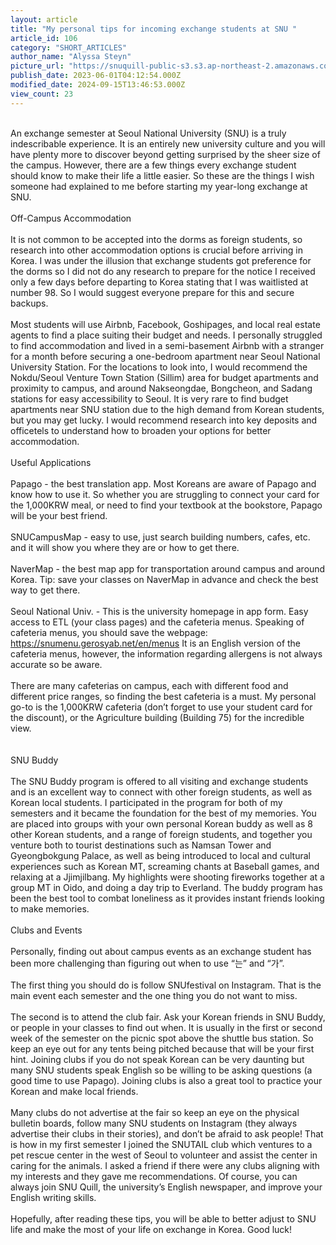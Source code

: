 ```yaml
---
layout: article
title: "My personal tips for incoming exchange students at SNU "
article_id: 106
category: "SHORT_ARTICLES"
author_name: "Alyssa Steyn"
picture_url: "https://snuquill-public-s3.s3.ap-northeast-2.amazonaws.com/photo/article/abe221a4-a5c2-48e1-8ca5-62c9cc37793e.jpg"
publish_date: 2023-06-01T04:12:54.000Z
modified_date: 2024-09-15T13:46:53.000Z
view_count: 23
---
```


<br>An exchange semester at Seoul National University (SNU)  is a truly indescribable experience. It is an entirely new university culture and you will have plenty more to discover beyond getting surprised by the sheer size of the campus. However, there are a few things every exchange student should know to make their life a little easier. So these are the things I wish someone had explained to me before starting my year-long exchange at SNU. <br><br>Off-Campus Accommodation<br><br>It is not common to be accepted into the dorms as foreign students, so research into other accommodation options is crucial before arriving in Korea. I was under the illusion that exchange students got preference for the dorms so I did not do any research to prepare for the notice I received only a few days before departing to Korea stating that I was waitlisted at number 98. So I would suggest everyone  prepare for this and secure backups. <br><br>Most students will use Airbnb, Facebook, Goshipages, and local real estate agents to find a place suiting their budget and needs. I personally struggled to find accommodation and lived in a semi-basement Airbnb with a stranger for a month before securing a one-bedroom apartment near Seoul National University Station. For the locations to look into, I would recommend the Nokdu/Seoul Venture Town Station (Sillim) area for budget apartments and proximity to campus, and around Nakseongdae, Bongcheon, and Sadang stations for easy accessibility to Seoul. It is very rare to find budget apartments near SNU station due to the high demand from Korean students, but you may get lucky. I would recommend research into key deposits and officetels to understand how to broaden your options for better accommodation.<br><br>Useful Applications<br><br>Papago - the best translation app. Most Koreans are aware of Papago and know how to use it. So whether you are struggling to connect your card for the 1,000KRW meal, or need to find your textbook at the bookstore, Papago will be your best friend. <br><br>SNUCampusMap - easy to use, just search building numbers, cafes, etc. and it will show you where they are or how to get there.<br><br>NaverMap - the best map app for transportation around campus and around Korea. Tip: save your classes on NaverMap in advance and check the best way to get there. <br><br>Seoul National Univ. - This is the university homepage in app form. Easy access to ETL (your class pages) and the cafeteria menus. Speaking of cafeteria menus, you should save the webpage: https://snumenu.gerosyab.net/en/menus It is an English version of the cafeteria menus, however, the information regarding allergens is not always accurate so be aware. <br><br>There are many cafeterias on campus, each with different food and different price ranges, so finding the best cafeteria is a must. My personal go-to is the 1,000KRW cafeteria (don’t forget to use your student card for the discount), or the Agriculture building (Building 75) for the incredible view. <br><br><br>SNU Buddy<br><br>The SNU Buddy program is offered to all visiting and exchange students and is an excellent way to connect with other foreign students, as well as Korean local students. I participated in the program for both of my semesters and it became the foundation for the best of my memories. You are placed into groups with your own personal Korean buddy as well as 8 other Korean students, and a range of foreign students, and together you venture both to tourist destinations such as Namsan Tower and Gyeongbokgung Palace, as well as being introduced to local and cultural experiences such as Korean MT, screaming chants at Baseball games, and relaxing at a Jjimjilbang. My highlights were shooting fireworks together at a group MT in Oido, and doing a day trip to Everland. The buddy program has been the best tool to combat loneliness as it provides instant friends looking to make memories. <br><br>Clubs and Events<br><br>Personally, finding out about campus events as an exchange student has been more challenging than figuring out when to use “는” and “가”. <br><br>The first thing you should do is follow SNUfestival on Instagram. That is the main event each semester and the one thing you do not want to miss.<br><br>The second is to attend the club fair. Ask your Korean friends in SNU Buddy, or people in your classes to find out when. It is usually in the first or second week of the semester on the picnic spot above the shuttle bus station. So keep an eye out for any tents being pitched because that will be your first hint. Joining clubs if you do not speak Korean can be very daunting but many SNU students speak English so be willing to be asking questions (a good time to use Papago). Joining clubs is also a great tool to practice your Korean and make local friends.<br><br>Many clubs do not advertise at the fair so keep an eye on the physical bulletin boards, follow many SNU students on Instagram (they always advertise their clubs in their stories), and don’t be afraid to ask people! That is how in my first semester I joined the SNUTAIL club which ventures to a pet rescue center in the west of Seoul to volunteer and assist the center in caring for the animals. I asked a friend if there were any clubs aligning with my interests and they gave me recommendations. Of course, you can always join SNU Quill, the university’s English newspaper, and improve your English writing skills. <br><br>Hopefully, after reading these tips, you will be able to better adjust to SNU life and make the most of your life on exchange in Korea. Good luck!<br><br>
